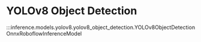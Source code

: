 # YOLOv8 Object Detection

:::inference.models.yolov8.yolov8_object_detection.YOLOv8ObjectDetectionOnnxRoboflowInferenceModel